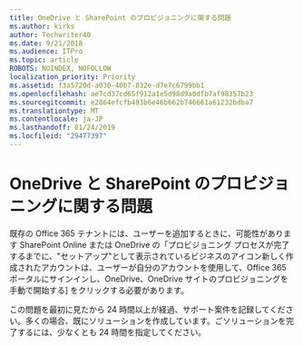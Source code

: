 ```yaml
---
title: OneDrive と SharePoint のプロビジョニングに関する問題
ms.author: kirks
author: Techwriter40
ms.date: 9/21/2018
ms.audience: ITPro
ms.topic: article
ROBOTS: NOINDEX, NOFOLLOW
localization_priority: Priority
ms.assetid: f3a5720d-a030-40b7-832e-d7e7c6799bb1
ms.openlocfilehash: ae7cd37cd65f912a1e5d98d9a0dfb7af98357b23
ms.sourcegitcommit: e2864efcfb493b6e46b662b746661a61232bdba7
ms.translationtype: MT
ms.contentlocale: ja-JP
ms.lasthandoff: 01/24/2019
ms.locfileid: "29477397"
---
```

# <a name="provisioning-issues-in-onedrive-and-sharepoint"></a>OneDrive と SharePoint のプロビジョニングに関する問題

既存の Office 365 テナントには、ユーザーを追加するときに、可能性があります SharePoint Online または OneDrive の「プロビジョニング プロセスが完了するまでに、"セットアップ"として表示されているビジネスのアイコン新しく作成されたアカウントは、ユーザーが自分のアカウントを使用して、Office 365 ポータルにサインインし、OneDrive、OneDrive サイトのプロビジョニングを手動で開始する] をクリックする必要があります。
  
この問題を最初に見たから 24 時間以上が経過、サポート案件を記録してください。多くの場合、既にソリューションを作成しています。ごソリューションを完了するには、少なくとも 24 時間を指定してください。
  

